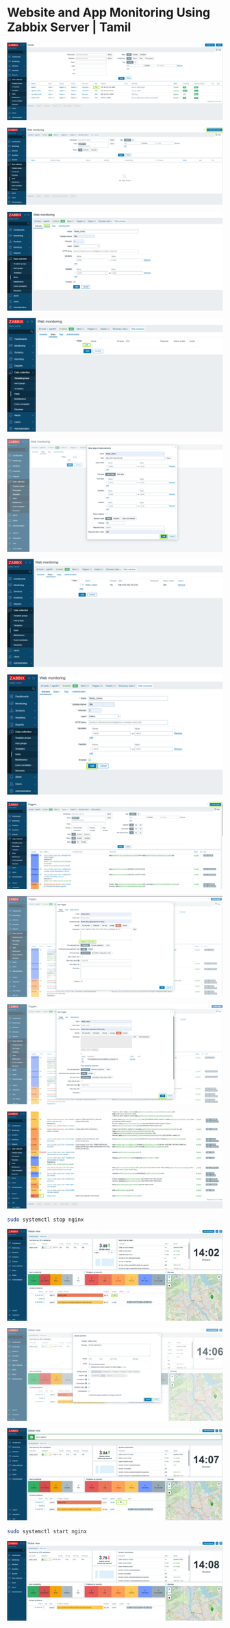# Website and App Monitoring Using Zabbix Server | Tamil

![website](/assets/Zabbix_Website_01.png)

![website](/assets/Zabbix_Website_02.png)

![website](/assets/Zabbix_Website_03.png)

![website](/assets/Zabbix_Website_04.png)

![website](/assets/Zabbix_Website_05.png)

![website](/assets/Zabbix_Website_06.png)

![website](/assets/Zabbix_Website_07.png)

![website](/assets/Zabbix_Website_08.png)

![website](/assets/Zabbix_Website_09.png)

![website](/assets/Zabbix_Website_10.png)

![website](/assets/Zabbix_Website_11.png)

```sh
sudo systemctl stop nginx
```

![website](/assets/Zabbix_Website_12.png)

![website](/assets/Zabbix_Website_13.png)

![website](/assets/Zabbix_Website_14.png)

```sh
sudo systemctl start nginx
```

![website](/assets/Zabbix_Website_15.png)
